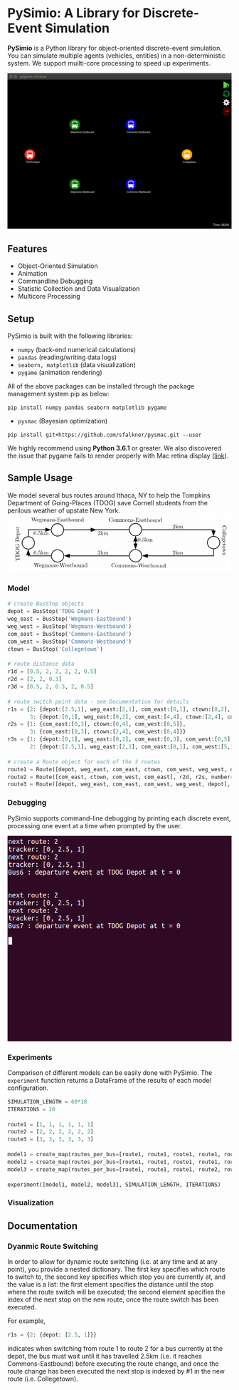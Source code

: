 # PySimio: A Library for Discrete-Event Simulation
**PySimio** is a Python library for object-oriented discrete-event simulation. You can simulate multiple agents (vehicles, entities) in a non-deterministic system. We support muilti-core processing to speed up experiments. 

![Animation](images/animation.gif)

## Features
- Object-Oriented Simulation
- Animation
- Commandline Debugging
- Statistic Collection and Data Visualization 
- Multicore Processing

## Setup
PySimio is built with the following libraries:
- `numpy` (back-end numerical calculations)  
- `pandas` (reading/writing data logs)  
- `seaborn, matplotlib` (data visualization)  
- `pygame` (animation rendering)   
  
All of the above packages can be installed through the package management system pip as below:
```
pip install numpy pandas seaborn matplotlib pygame
```
- `pysmac`  (Bayesian optimization) 
```
pip install git+https://github.com/sfalkner/pysmac.git --user
```

We highly recommend using **Python 3.6.1** or greater.
We also discovered the issue that pygame fails to render properly with Mac retina display ([link](https://stackoverflow.com/questions/29834292/pygame-simple-loop-runs-very-slowly-on-mac)).


## Sample Usage
We model several bus routes around Ithaca, NY to help the Tompkins Department of Going-Places (TDOG) save Cornell students from the perilous weather of upstate New York.  
![Route map](data/map.png)

### Model
```Python
# create BusStop objects  
depot = BusStop('TDOG Depot')  
weg_east = BusStop('Wegmans-Eastbound')  
weg_west = BusStop('Wegmans-Westbound')  
com_east = BusStop('Commons-Eastbound')  
com_west = BusStop('Commons-Westbound')  
ctown = BusStop('Collegetown')  
  
# route distance data  
r1d = [0.5, 2, 2, 2, 2, 0.5]  
r2d = [2, 2, 0.3]  
r3d = [0.5, 2, 0.3, 2, 0.5]    

# route switch point data - see Documentation for details
r1s = {2: {depot:[2.5,1], weg_east:[2,1], com_east:[0,1], ctown:[0,2], com_west:[5,1], weg_west:[3,1]},
       3: {depot:[0,1], weg_east:[0,2], com_east:[4,4], ctown:[2,4], com_west:[0,4], weg_west:[0,0]}}
r2s = {1: {com_east:[0,3], ctown:[0,4], com_west:[0,5]},
       3: {com_east:[0,3], ctown:[2,4], com_west:[0,4]}}
r3s = {1: {depot:[0,1], weg_east:[0,2], com_east:[0,3], com_west:[0,5], weg_west:[0,0]},
       2: {depot:[2.5,1], weg_east:[2,1], com_east:[0,1], com_west:[5,1], weg_west:[3,1]}}
   
# create a Route object for each of the 3 routes   
route1 = Route([depot, weg_east, com_east, ctown, com_west, weg_west, depot], r1d, r1s, number=1)   
route2 = Route([com_east, ctown, com_west, com_east], r2d, r2s, number=2)   
route3 = Route([depot, weg_east, com_east, com_west, weg_west, depot], r3d, r3s, number=3)   
```
### Debugging
PySimio supports command-line debugging by printing each discrete event, processing one event at a time when prompted by the user. 

![Debugging](images/debug.gif)

### Experiments
Comparison of different models can be easily done with PySimio. The `experiment` function returns a DataFrame of the results of each model configuration. 
```Python
SIMULATION_LENGTH = 60*18
ITERATIONS = 20

route1 = [1, 1, 1, 1, 1, 1]
route2 = [2, 2, 2, 2, 2, 2]
route3 = [3, 3, 3, 3, 3, 3]

model1 = create_map(routes_per_bus=[route1, route1, route1, route1, route1, route1, route1], name='700')
model2 = create_map(routes_per_bus=[route1, route1, route1, route1, route1, route2, route3], name='511')
model3 = create_map(routes_per_bus=[route1, route1, route1, route2, route2, route3, route3], name='322')

experiment([model1, model2, model3], SIMULATION_LENGTH, ITERATIONS)
```

### Visualization


## Documentation

### Dyanmic Route Switching
In order to allow for dynamic route switching (i.e. at any time and at any point), you provide a nested dictionary. The first key specifies which route to switch to, the second key specifies which stop you are currently at, and the value is a list: the first element specifies the distance until the stop where the route switch will be executed; the second element specifies the index of the next stop on the new route, once the route switch has been executed.  
  
For example, 
```Python
r1s = {2: {depot: [2.5, 1]}}
```
indicates when switching from route 1 to route 2 for a bus currently at the depot, the bus must wait until it has travelled 2.5km (i.e. it reaches Commons-Eastbound) before executing the route change, and once the route change has been executed the next stop is indexed by #1 in the new route (i.e. Collegetown).

